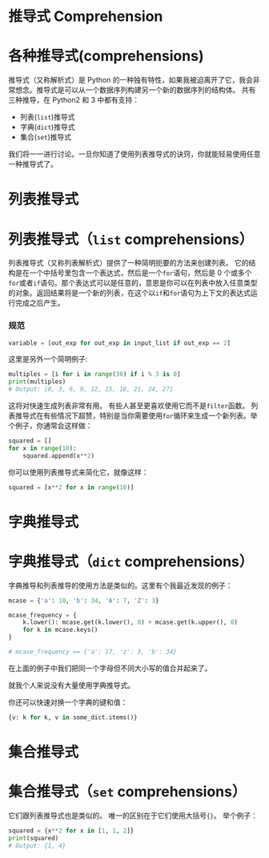 # 推导式 Comprehension

# 各种推导式(comprehensions)

推导式（又称解析式）是 Python 的一种独有特性，如果我被迫离开了它，我会非常想念。推导式是可以从一个数据序列构建另一个新的数据序列的结构体。 共有三种推导，在 Python2 和 3 中都有支持：

*   列表(`list`)推导式
*   字典(`dict`)推导式
*   集合(`set`)推导式

我们将一一进行讨论。一旦你知道了使用列表推导式的诀窍，你就能轻易使用任意一种推导式了。

# 列表推导式

# 列表推导式（`list` comprehensions）

列表推导式（又称列表解析式）提供了一种简明扼要的方法来创建列表。
它的结构是在一个中括号里包含一个表达式，然后是一个`for`语句，然后是 0 个或多个`for`或者`if`语句。那个表达式可以是任意的，意思是你可以在列表中放入任意类型的对象。返回结果将是一个新的列表，在这个以`if`和`for`语句为上下文的表达式运行完成之后产生。

### 规范

```py
variable = [out_exp for out_exp in input_list if out_exp == 2] 
```

这里是另外一个简明例子:

```py
multiples = [i for i in range(30) if i % 3 is 0]
print(multiples)
# Output: [0, 3, 6, 9, 12, 15, 18, 21, 24, 27] 
```

这将对快速生成列表非常有用。
有些人甚至更喜欢使用它而不是`filter`函数。
列表推导式在有些情况下超赞，特别是当你需要使用`for`循环来生成一个新列表。举个例子，你通常会这样做：

```py
squared = []
for x in range(10):
    squared.append(x**2) 
```

你可以使用列表推导式来简化它，就像这样：

```py
squared = [x**2 for x in range(10)] 
```

# 字典推导式

# 字典推导式（`dict` comprehensions）

字典推导和列表推导的使用方法是类似的。这里有个我最近发现的例子：

```py
mcase = {'a': 10, 'b': 34, 'A': 7, 'Z': 3}

mcase_frequency = {
    k.lower(): mcase.get(k.lower(), 0) + mcase.get(k.upper(), 0)
    for k in mcase.keys()
}

# mcase_frequency == {'a': 17, 'z': 3, 'b': 34} 
```

在上面的例子中我们把同一个字母但不同大小写的值合并起来了。

就我个人来说没有大量使用字典推导式。

你还可以快速对换一个字典的键和值：

```py
{v: k for k, v in some_dict.items()} 
```

# 集合推导式

# 集合推导式（`set` comprehensions）

它们跟列表推导式也是类似的。 唯一的区别在于它们使用大括号`{}`。 举个例子：

```py
squared = {x**2 for x in [1, 1, 2]}
print(squared)
# Output: {1, 4} 
```